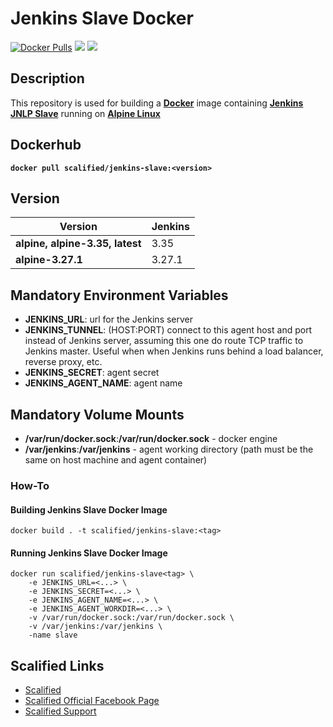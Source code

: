 # Jenkins Slave Docker

[![Docker Pulls](https://img.shields.io/docker/pulls/scalified/jenkins-slave.svg)](https://hub.docker.com/r/scalified/jenkins-slave)
[![](https://images.microbadger.com/badges/image/scalified/jenkins-slave.svg)](https://microbadger.com/images/scalified/jenkins-slave)
[![](https://images.microbadger.com/badges/version/scalified/jenkins-slave.svg)](https://microbadger.com/images/scalified/jenkins-slave)

## Description

This repository is used for building a [**Docker**](https://www.docker.com) image containing [**Jenkins JNLP Slave**](https://hub.docker.com/r/jenkins/jnlp-slave/) running on [**Alpine Linux**](https://alpinelinux.org/)

## Dockerhub

**`docker pull scalified/jenkins-slave:<version>`**

## Version

| Version                            | Jenkins   |
|------------------------------------|-----------|
| **alpine, alpine-3.35, latest**    | 3.35      |
| **alpine-3.27.1**                  | 3.27.1    |

## Mandatory Environment Variables

* **JENKINS_URL**: url for the Jenkins server
* **JENKINS_TUNNEL**: (HOST:PORT) connect to this agent host and port instead of Jenkins server, assuming this one do route TCP traffic to Jenkins master. Useful when when Jenkins runs behind a load balancer, reverse proxy, etc.
* **JENKINS_SECRET**: agent secret
* **JENKINS_AGENT_NAME**: agent name

## Mandatory Volume Mounts

* **/var/run/docker.sock**:**/var/run/docker.sock** - docker engine
* **/var/jenkins**:**/var/jenkins** - agent working directory (path must be the same on host machine and agent container)

### How-To

#### Building Jenkins Slave Docker Image

`docker build . -t scalified/jenkins-slave:<tag>`

#### Running Jenkins Slave Docker Image

```
docker run scalified/jenkins-slave<tag> \
	-e JENKINS_URL=<...> \
	-e JENKINS_SECRET=<...> \
	-e JENKINS_AGENT_NAME=<...> \
	-e JENKINS_AGENT_WORKDIR=<...> \
	-v /var/run/docker.sock:/var/run/docker.sock \
	-v /var/jenkins:/var/jenkins \
	-name slave
```

## Scalified Links

* [Scalified](http://www.scalified.com)
* [Scalified Official Facebook Page](https://www.facebook.com/scalified)
* <a href="mailto:info@scalified.com?subject=[Scalified Jenkins Slave Docker Image]: Proposals And Suggestions">Scalified Support</a>


